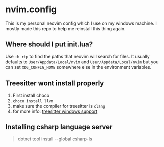 # nvim.config

This is my personal neovim config which I use on my windows machine. I mostly made this repo to help me reinstall this thing again.

## Where should I put init.lua?
Use `:h rtp` to find the paths that neovim will search for files. It usually defaults to `User/Appdata/Local/nvim` and `User/Appdata/Local/nvim` but you can set `XDG_CONFIG_HOME` somewhere else in the environment variables.

## Treesitter wont install properly
1. First install choco
2. `choco install llvm`
3. make sure the compiler for treesitter is `clang`
4. for more info: [treesitter windows support](https://github.com/nvim-treesitter/nvim-treesitter/wiki/Windows-support)

## Installing csharp language server
> dotnet tool install --global csharp-ls
